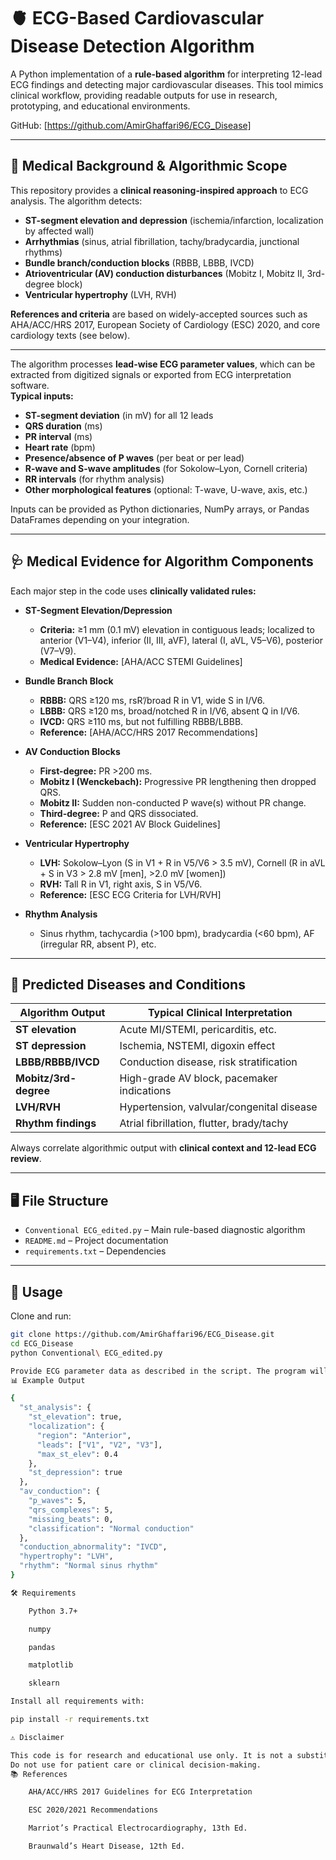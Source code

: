 >

# 🫀 ECG-Based Cardiovascular Disease Detection Algorithm

A Python implementation of a **rule-based algorithm** for interpreting 12-lead ECG findings and detecting major cardiovascular diseases. This tool mimics clinical workflow, providing readable outputs for use in research, prototyping, and educational environments.

GitHub: [https://github.com/AmirGhaffari96/ECG_Disease]

---

## 🔬 Medical Background & Algorithmic Scope

This repository provides a **clinical reasoning-inspired approach** to ECG analysis. The algorithm detects:

- **ST-segment elevation and depression** (ischemia/infarction, localization by affected wall)
- **Arrhythmias** (sinus, atrial fibrillation, tachy/bradycardia, junctional rhythms)
- **Bundle branch/conduction blocks** (RBBB, LBBB, IVCD)
- **Atrioventricular (AV) conduction disturbances** (Mobitz I, Mobitz II, 3rd-degree block)
- **Ventricular hypertrophy** (LVH, RVH)

**References and criteria** are based on widely-accepted sources such as AHA/ACC/HRS 2017, European Society of Cardiology (ESC) 2020, and core cardiology texts (see below).

---
The algorithm processes **lead-wise ECG parameter values**, which can be extracted from digitized signals or exported from ECG interpretation software.  
**Typical inputs:**

- **ST-segment deviation** (in mV) for all 12 leads
- **QRS duration** (ms)
- **PR interval** (ms)
- **Heart rate** (bpm)
- **Presence/absence of P waves** (per beat or per lead)
- **R-wave and S-wave amplitudes** (for Sokolow–Lyon, Cornell criteria)
- **RR intervals** (for rhythm analysis)
- **Other morphological features** (optional: T-wave, U-wave, axis, etc.)

Inputs can be provided as Python dictionaries, NumPy arrays, or Pandas DataFrames depending on your integration.

---

## 🩺 Medical Evidence for Algorithm Components

Each major step in the code uses **clinically validated rules:**

- **ST-Segment Elevation/Depression**
  - **Criteria:** ≥1 mm (0.1 mV) elevation in contiguous leads; localized to anterior (V1–V4), inferior (II, III, aVF), lateral (I, aVL, V5–V6), posterior (V7–V9).
  - **Medical Evidence:** [AHA/ACC STEMI Guidelines]

- **Bundle Branch Block**
  - **RBBB:** QRS ≥120 ms, rsR’/broad R in V1, wide S in I/V6.
  - **LBBB:** QRS ≥120 ms, broad/notched R in I/V6, absent Q in I/V6.
  - **IVCD:** QRS ≥110 ms, but not fulfilling RBBB/LBBB.
  - **Reference:** [AHA/ACC/HRS 2017 Recommendations]

- **AV Conduction Blocks**
  - **First-degree:** PR >200 ms.
  - **Mobitz I (Wenckebach):** Progressive PR lengthening then dropped QRS.
  - **Mobitz II:** Sudden non-conducted P wave(s) without PR change.
  - **Third-degree:** P and QRS dissociated.
  - **Reference:** [ESC 2021 AV Block Guidelines]

- **Ventricular Hypertrophy**
  - **LVH:** Sokolow–Lyon (S in V1 + R in V5/V6 > 3.5 mV), Cornell (R in aVL + S in V3 > 2.8 mV [men], >2.0 mV [women])
  - **RVH:** Tall R in V1, right axis, S in V5/V6.
  - **Reference:** [ESC ECG Criteria for LVH/RVH]

- **Rhythm Analysis**
  - Sinus rhythm, tachycardia (>100 bpm), bradycardia (<60 bpm), AF (irregular RR, absent P), etc.

---

## 🏥 Predicted Diseases and Conditions

| Algorithm Output        | Typical Clinical Interpretation             |
|------------------------|---------------------------------------------|
| **ST elevation**       | Acute MI/STEMI, pericarditis, etc.          |
| **ST depression**      | Ischemia, NSTEMI, digoxin effect            |
| **LBBB/RBBB/IVCD**     | Conduction disease, risk stratification     |
| **Mobitz/3rd-degree**  | High-grade AV block, pacemaker indications  |
| **LVH/RVH**            | Hypertension, valvular/congenital disease   |
| **Rhythm findings**    | Atrial fibrillation, flutter, brady/tachy   |

Always correlate algorithmic output with **clinical context and 12-lead ECG review**.

---

## 🖥 File Structure

- `Conventional ECG_edited.py` – Main rule-based diagnostic algorithm  
- `README.md` – Project documentation  
- `requirements.txt` – Dependencies

---

## 🚀 Usage

Clone and run:

```bash
git clone https://github.com/AmirGhaffari96/ECG_Disease.git
cd ECG_Disease
python Conventional\ ECG_edited.py

Provide ECG parameter data as described in the script. The program will print diagnostic findings to the console or output file (see code for details).
📊 Example Output

{
  "st_analysis": {
    "st_elevation": true,
    "localization": {
      "region": "Anterior",
      "leads": ["V1", "V2", "V3"],
      "max_st_elev": 0.4
    },
    "st_depression": true
  },
  "av_conduction": {
    "p_waves": 5,
    "qrs_complexes": 5,
    "missing_beats": 0,
    "classification": "Normal conduction"
  },
  "conduction_abnormality": "IVCD",
  "hypertrophy": "LVH",
  "rhythm": "Normal sinus rhythm"
}

🛠 Requirements

    Python 3.7+

    numpy

    pandas

    matplotlib

    sklearn

Install all requirements with:

pip install -r requirements.txt

⚠️ Disclaimer

This code is for research and educational use only. It is not a substitute for professional medical advice, diagnosis, or treatment.
Do not use for patient care or clinical decision-making.
📚 References

    AHA/ACC/HRS 2017 Guidelines for ECG Interpretation

    ESC 2020/2021 Recommendations

    Marriot’s Practical Electrocardiography, 13th Ed.

    Braunwald’s Heart Disease, 12th Ed.
